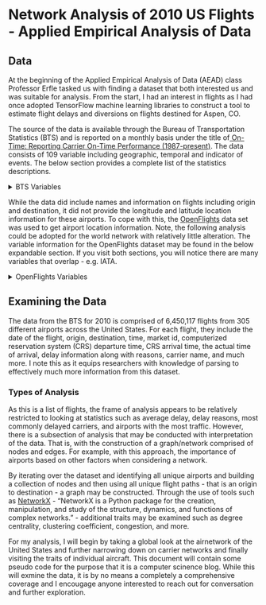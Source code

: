 # Network Analysis of 2010 US Flights -  Applied Empirical Analysis of Data

## Data
At the beginning of the Applied Empirical Analysis of Data (AEAD) class Professor Erfle tasked us with finding a dataset that both interested us and was suitable for analysis. From the start, I had an interest in flights as I had once adopted TensorFlow machine learning libraries to construct a tool to estimate flight delays and diversions on flights destined for Aspen, CO.

The source of the data is available through the Bureau of Transportation Statistics (BTS) and is reported on a monthly basis under the title of[ On-Time: Reporting Carrier On-Time Performance (1987-present)](https://www.transtats.bts.gov/DL_SelectFields.asp?Table_ID=236&DB_Short_Name=On-Time " On-Time: Reporting Carrier On-Time Performance (1987-present)"). The data consists of 109 variable including geographic, temporal and indicator of events. The below section provides a complete list of the statistics descriptions. 

<details>
<summary>BTS Variables</summary>
<br>
<ul>
<li>Time Period</li>
<ul>
<li>Year: Year</li>
<li>Quarter: Quarter (1-4)</li>
<li>Month: Month</li>
<li>DayofMonth: Day of Month</li>
<li>DayOfWeek: Day of Week</li>
<li>FlightDate: Flight Date (yyyymmdd)</li>
</ul>
<li>Airline</li>
<ul>
<li>Reporting_Airline: Unique Carrier Code. When the same code has been used by multiple carriers, a numeric suffix is used for earlier users, for example, PA, PA(1), PA(2). Use this field for analysis across a range of years.</li>
<li>DOT_ID_Reporting_Airline: An identification number assigned by US DOT to identify a unique airline (carrier). A unique airline (carrier) is defined as one holding and reporting under the same DOT certificate regardless of its Code, Name, or holding company/corporation.</li>
<li>IATA_CODE_Reporting_Airline	Code assigned by IATA and commonly used to identify a carrier. As the same code may have been assigned to different carriers over time, the code is not always unique. For analysis, use the Unique Carrier Code.</li>
<li>Tail_Number: Tail Number	</li>
<li>Flight_Number_Reporting_Airline: Flight Number</li>
</ul>
 <li>Origin	</li>
<ul>
<li>OriginAirportID: Origin Airport, Airport ID. An identification number assigned by US DOT to identify a unique airport. Use this field for airport analysis across a range of years because an airport can change its airport code and airport codes can be reused.</li>
<li>OriginAirportSeqID: Origin Airport, Airport Sequence ID. An identification number assigned by US DOT to identify a unique airport at a given point of time. Airport attributes, such as airport name or coordinates, may change over time.	</li>
<li>OriginCityMarketID: Origin Airport, City Market ID. City Market ID is an identification number assigned by US DOT to identify a city market. Use this field to consolidate airports serving the same city market.	</li>
<li>Origin: Origin Airport</li>
<li>OriginCityName: Origin Airport, City Name</li>
<li>OriginState: Origin Airport, State Code</li>
<li>OriginStateFips: Origin Airport, State Fips</li>
<li>OriginStateName: Origin Airport, State Name</li>
<li>OriginWac: Origin Airport, World Area Code</li>
</ul>
<li>Destination			</li>
<ul>
<li>DestAirportID: Destination Airport, Airport ID. An identification number assigned by US DOT to identify a unique airport. Use this field for airport analysis across a range of years because an airport can change its airport code and airport codes can be reused.		</li>
<li>DestAirportSeqID: Destination Airport, Airport Sequence ID. An identification number assigned by US DOT to identify a unique airport at a given point of time. Airport attributes, such as airport name or coordinates, may change over time.		</li>
<li>DestCityMarketID: Destination Airport, City Market ID. City Market ID is an identification number assigned by US DOT to identify a city market. Use this field to consolidate airports serving the same city market.		</li>
<li>Dest: Destination Airport		</li>
<li>DestCityName: Destination Airport, City Name		</li>
<li>DestState: Destination Airport, State Code		</li>
<li>DestStateFips: Destination Airport, State Fips		</li>
<li>DestStateName: Destination Airport, State Name		</li>
<li>DestWa: Destination Airport, World Area Code</li>
</ul>
<li>Departure Performance			</li>
<ul>
<li>CRSDepTime: CRS Departure Time (local time: hhmm)		</li>
<li>DepTime: Actual Departure Time (local time: hhmm)		</li>
<li>DepDelay: Difference in minutes between scheduled and actual departure time. Early departures show negative numbers.		</li>
<li>DepDelayMinutes: Difference in minutes between scheduled and actual departure time. Early departures set to 0.		</li>
<li>DepDel15: Departure Delay Indicator, 15 Minutes or More (1=Yes)		</li>
<li>DepartureDelayGroups: Departure Delay intervals, every (15 minutes from <-15 to >180)		</li>
<li>DepTimeBlk: CRS Departure Time Block, Hourly Intervals		</li>
<li>TaxiOut: Taxi Out Time, in Minutes		</li>
<li>WheelsOff: Wheels Off Time (local time: hhmm)</li>
</ul>
<li>Arrival Performance			</li>
<ul>
<li>WheelsOn: Wheels On Time (local time: hhmm)		</li>
<li>TaxiIn: Taxi In Time, in Minutes		</li>
<li>CRSArrTime: CRS Arrival Time (local time: hhmm)		</li>
<li>ArrTime: Actual Arrival Time (local time: hhmm)		</li>
<li>ArrDelay: Difference in minutes between scheduled and actual arrival time. Early arrivals show negative numbers.		</li>
<li>ArrDelayMinutes: Difference in minutes between scheduled and actual arrival time. Early arrivals set to 0.		</li>
<li>ArrDel15: Arrival Delay Indicator, 15 Minutes or More (1=Yes)		</li>
<li>ArrivalDelayGroups: Arrival Delay intervals, every (15-minutes from <-15 to >180)</li>
<li>ArrTimeBlk: CRS Arrival Time Block, Hourly Intervals</li>
</ul>
</ul>
<br><br>
</details>

While the data did include names and information on flights including origin and destination, it did not provide the longitude and latitude location information for these airports. To cope with this, the [OpenFlights](https://openflights.org/data.html "OpenFlights") data set was used to get airport location information. Note, the following analysis could be adopted for the world network with relatively little alteration. The variable information for the OpenFlights dataset may be found in the below expandable section. If you visit both sections, you will notice there are many variables that overlap - e.g. IATA.

<details>
<summary>OpenFlights Variables</summary>
<br>
<ul>
<li>Airport ID: Unique OpenFlights identifier for this airport.</li>
<li>Name: Name of airport. May or may not contain the City name.</li>
<li>City: Main city served by airport. May be spelled differently from Name.</li>
<li>Country: Country or territory where airport is located. See Countries to cross-reference to ISO 3166-1 codes.</li>
<li>IATA: 3-letter IATA code. Null if not assigned/unknown.</li>
<li>ICAO: 4-letter ICAO code.</li>
<li>Latitude: Decimal degrees, usually to six significant digits. Negative is South, positive is North.</li>
<li>Longitude: Decimal degrees, usually to six significant digits. Negative is West, positive is East.</li>
<li>Altitude: In feet.</li>
<li>Timezone: Hours offset from UTC. Fractional hours are expressed as decimals, eg. India is 5.5.</li>
<li>DST	Daylight savings time. One of E (Europe), A (US/Canada), S (South America), O (Australia), Z (New Zealand), N (None) or U (Unknown). See also: Help: Time</li>
<li>Tz database time zone: Timezone in "tz" (Olson) format, eg. "America/Los_Angeles".</li>
<li>Type: Type of the airport. Value "airport" for air terminals, "station" for train stations, "port" for ferry terminals and "unknown" if not known. In airports.csv, only type=airport is included.</li>
<li>Source: Source of this data. "OurAirports" for data sourced from OurAirports, "Legacy" for old data not matched to OurAirports (mostly DAFIF), "User" for unverified user contributions. In airports.csv, only source=OurAirports is included.</li>
</ul>
 <br><br>
</details>

## Examining the Data
The data from the BTS for 2010 is comprised of 6,450,117 flights from 305 different airports across the United States. For each flight, they include the date of the flight, origin, destination, time, market id, computerized reservation system (CRS) departure time, CRS arrival time, the actual time of arrival, delay information along with reasons, carrier name, and much more. I note this as it equips researchers with knowledge of parsing to effectively much more information from this dataset. 


### Types of Analysis
As this is a list of flights, the frame of analysis appears to be relatively restricted to looking at statistics such as average delay, delay reasons, most commonly delayed carriers, and airports with the most traffic. However, there is a subsection of analysis that may be conducted with interpretation of the data. That is, with the construction of a graph/network comprised of nodes and edges. For example, with this approach, the importance of airports based on other factors when considering a network. 

By iterating over the dataset and identifying all unique airports and building a collection of nodes and then using all unique flight paths - that is an origin to destination - a graph may be constructed. Through the use of tools such as [NetworkX](https://networkx.github.io/ "NetworkX") - “NetworkX is a Python package for the creation, manipulation, and study of the structure, dynamics, and functions of complex networks.” - additional traits may be examined such as degree centrality, clustering coefficient, congestion, and more.

For my analysis, I will begin by taking a global look at the airnetwork of the United States and further narrowing down on carrier networks and finally visiting the traits of individual aircraft. This document will contain some pseudo code for the purpose that it is a computer scinence blog. While this will exmine the data, it is by no means a completely a comprehensive coverage and I encougage anyone interested to reach out for conversation and further exploration.
